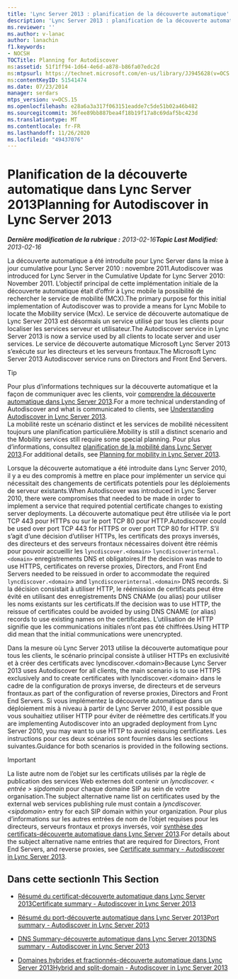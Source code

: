 ```yaml
---
title: 'Lync Server 2013 : planification de la découverte automatique'
description: 'Lync Server 2013 : planification de la découverte automatique.'
ms.reviewer: ''
ms.author: v-lanac
author: lanachin
f1.keywords:
- NOCSH
TOCTitle: Planning for Autodiscover
ms:assetid: 51f1ff94-1d64-4e6d-a878-b86fa07edc2d
ms:mtpsurl: https://technet.microsoft.com/en-us/library/JJ945628(v=OCS.15)
ms:contentKeyID: 51541474
ms.date: 07/23/2014
manager: serdars
mtps_version: v=OCS.15
ms.openlocfilehash: e28a6a3a317f063151eadde7c5de51b02a46b482
ms.sourcegitcommit: 36fee89bb887bea4f18b19f17a8c69daf5bc423d
ms.translationtype: MT
ms.contentlocale: fr-FR
ms.lasthandoff: 11/26/2020
ms.locfileid: "49437076"
---
```

# <a name="planning-for-autodiscover-in-lync-server-2013"></a><span data-ttu-id="56a96-103">Planification de la découverte automatique dans Lync Server 2013</span><span class="sxs-lookup"><span data-stu-id="56a96-103">Planning for Autodiscover in Lync Server 2013</span></span>

<div data-xmlns="http://www.w3.org/1999/xhtml">

<div class="topic" data-xmlns="http://www.w3.org/1999/xhtml" data-msxsl="urn:schemas-microsoft-com:xslt" data-cs="https://msdn.microsoft.com/">

<div data-asp="https://msdn2.microsoft.com/asp">



</div>

<div id="mainSection">

<div id="mainBody"><span data-ttu-id="56a96-104">

<span> </span></span><span class="sxs-lookup"><span data-stu-id="56a96-104">

<span> </span></span></span>

<span data-ttu-id="56a96-105">_**Dernière modification de la rubrique :** 2013-02-16_</span><span class="sxs-lookup"><span data-stu-id="56a96-105">_**Topic Last Modified:** 2013-02-16_</span></span>

<span data-ttu-id="56a96-106">La découverte automatique a été introduite pour Lync Server dans la mise à jour cumulative pour Lync Server 2010 : novembre 2011.</span><span class="sxs-lookup"><span data-stu-id="56a96-106">Autodiscover was introduced for Lync Server in the Cumulative Update for Lync Server 2010: November 2011.</span></span> <span data-ttu-id="56a96-107">L’objectif principal de cette implémentation initiale de la découverte automatique était d’offrir à Lync mobile la possibilité de rechercher le service de mobilité (MCX).</span><span class="sxs-lookup"><span data-stu-id="56a96-107">The primary purpose for this initial implementation of Autodiscover was to provide a means for Lync Mobile to locate the Mobility service (Mcx).</span></span> <span data-ttu-id="56a96-108">Le service de découverte automatique de Lync Server 2013 est désormais un service utilisé par tous les clients pour localiser les services serveur et utilisateur.</span><span class="sxs-lookup"><span data-stu-id="56a96-108">The Autodiscover service in Lync Server 2013 is now a service used by all clients to locate server and user services.</span></span> <span data-ttu-id="56a96-109">Le service de découverte automatique Microsoft Lync Server 2013 s’exécute sur les directeurs et les serveurs frontaux.</span><span class="sxs-lookup"><span data-stu-id="56a96-109">The Microsoft Lync Server 2013 Autodiscover service runs on Directors and Front End Servers.</span></span>

<div>


> [!TIP]  
> <span data-ttu-id="56a96-110">Pour plus d’informations techniques sur la découverte automatique et la façon de communiquer avec les clients, voir <A href="lync-server-2013-understanding-autodiscover.md">comprendre la découverte automatique dans Lync Server 2013</A>.</span><span class="sxs-lookup"><span data-stu-id="56a96-110">For a more technical understanding of Autodiscover and what is communicated to clients, see <A href="lync-server-2013-understanding-autodiscover.md">Understanding Autodiscover in Lync Server 2013</A>.</span></span><BR><span data-ttu-id="56a96-111">La mobilité reste un scénario distinct et les services de mobilité nécessitent toujours une planification particulière.</span><span class="sxs-lookup"><span data-stu-id="56a96-111">Mobility is still a distinct scenario and the Mobility services still require some special planning.</span></span> <span data-ttu-id="56a96-112">Pour plus d’informations, consultez <A href="lync-server-2013-planning-for-mobility.md">planification de la mobilité dans Lync Server 2013</A>.</span><span class="sxs-lookup"><span data-stu-id="56a96-112">For additional details, see <A href="lync-server-2013-planning-for-mobility.md">Planning for mobility in Lync Server 2013</A>.</span></span>



</div>

<span data-ttu-id="56a96-113">Lorsque la découverte automatique a été introduite dans Lync Server 2010, il y a eu des compromis à mettre en place pour implémenter un service qui nécessitait des changements de certificats potentiels pour les déploiements de serveur existants.</span><span class="sxs-lookup"><span data-stu-id="56a96-113">When Autodiscover was introduced in Lync Server 2010, there were compromises that needed to be made in order to implement a service that required potential certificate changes to existing server deployments.</span></span> <span data-ttu-id="56a96-114">La découverte automatique peut être utilisée via le port TCP 443 pour HTTPs ou sur le port TCP 80 pour HTTP.</span><span class="sxs-lookup"><span data-stu-id="56a96-114">Autodiscover could be used over port TCP 443 for HTTPS or over port TCP 80 for HTTP.</span></span> <span data-ttu-id="56a96-115">S’il s’agit d’une décision d’utiliser HTTPs, les certificats des proxys inversés, des directeurs et des serveurs frontaux nécessaires doivent être réémis pour pouvoir accueillir les `lyncdiscover.<domain>` `lyncdiscoverinternal.<domain>` enregistrements DNS et obligatoires.</span><span class="sxs-lookup"><span data-stu-id="56a96-115">If the decision was made to use HTTPS, certificates on reverse proxies, Directors, and Front End Servers needed to be reissued in order to accommodate the required `lyncdiscover.<domain>` and `lyncdiscoverinternal.<domain>` DNS records.</span></span> <span data-ttu-id="56a96-116">Si la décision consistait à utiliser HTTP, le réémission de certificats peut être évité en utilisant des enregistrements DNS CNAMe (ou alias) pour utiliser les noms existants sur les certificats.</span><span class="sxs-lookup"><span data-stu-id="56a96-116">If the decision was to use HTTP, the reissue of certificates could be avoided by using DNS CNAME (or alias) records to use existing names on the certificates.</span></span> <span data-ttu-id="56a96-117">L’utilisation de HTTP signifie que les communications initiales n’ont pas été chiffrées.</span><span class="sxs-lookup"><span data-stu-id="56a96-117">Using HTTP did mean that the initial communications were unencrypted.</span></span>

<span data-ttu-id="56a96-118">Dans la mesure où Lync Server 2013 utilise la découverte automatique pour tous les clients, le scénario principal consiste à utiliser HTTPs en exclusivité et à créer des certificats avec lyncdiscover.\<domain\></span><span class="sxs-lookup"><span data-stu-id="56a96-118">Because Lync Server 2013 uses Autodiscover for all clients, the main scenario is to use HTTPS exclusively and to create certificates with lyncdiscover.\<domain\></span></span> <span data-ttu-id="56a96-119">dans le cadre de la configuration de proxys inverse, de directeurs et de serveurs frontaux.</span><span class="sxs-lookup"><span data-stu-id="56a96-119">as part of the configuration of reverse proxies, Directors and Front End Servers.</span></span> <span data-ttu-id="56a96-120">Si vous implémentez la découverte automatique dans un déploiement mis à niveau à partir de Lync Server 2010, il est possible que vous souhaitiez utiliser HTTP pour éviter de réémettre des certificats.</span><span class="sxs-lookup"><span data-stu-id="56a96-120">If you are implementing Autodiscover into an upgraded deployment from Lync Server 2010, you may want to use HTTP to avoid reissuing certificates.</span></span> <span data-ttu-id="56a96-121">Les instructions pour ces deux scénarios sont fournies dans les sections suivantes.</span><span class="sxs-lookup"><span data-stu-id="56a96-121">Guidance for both scenarios is provided in the following sections.</span></span>

<div>


> [!IMPORTANT]  
> <span data-ttu-id="56a96-122">La liste autre nom de l’objet sur les certificats utilisés par la règle de publication des services Web externes doit contenir un <EM>lyncdiscover. &lt; entrée &gt; sipdomain</EM> pour chaque domaine SIP au sein de votre organisation.</span><span class="sxs-lookup"><span data-stu-id="56a96-122">The subject alternative name list on certificates used by the external web services publishing rule must contain a <EM>lyncdiscover.&lt;sipdomain&gt;</EM> entry for each SIP domain within your organization.</span></span> <span data-ttu-id="56a96-123">Pour plus d’informations sur les autres entrées de nom de l’objet requises pour les directeurs, serveurs frontaux et proxys inversés, voir <A href="lync-server-2013-certificate-summary-autodiscover.md">synthèse des certificats-découverte automatique dans Lync Server 2013</A>.</span><span class="sxs-lookup"><span data-stu-id="56a96-123">For details about the subject alternative name entries that are required for Directors, Front End Servers, and reverse proxies, see <A href="lync-server-2013-certificate-summary-autodiscover.md">Certificate summary - Autodiscover in Lync Server 2013</A>.</span></span>



</div>

<div>

## <a name="in-this-section"></a><span data-ttu-id="56a96-124">Dans cette section</span><span class="sxs-lookup"><span data-stu-id="56a96-124">In This Section</span></span>

  - [<span data-ttu-id="56a96-125">Résumé du certificat-découverte automatique dans Lync Server 2013</span><span class="sxs-lookup"><span data-stu-id="56a96-125">Certificate summary - Autodiscover in Lync Server 2013</span></span>](lync-server-2013-certificate-summary-autodiscover.md)

  - [<span data-ttu-id="56a96-126">Résumé du port-découverte automatique dans Lync Server 2013</span><span class="sxs-lookup"><span data-stu-id="56a96-126">Port summary - Autodiscover in Lync Server 2013</span></span>](lync-server-2013-port-summary-autodiscover.md)

  - [<span data-ttu-id="56a96-127">DNS Summary-découverte automatique dans Lync Server 2013</span><span class="sxs-lookup"><span data-stu-id="56a96-127">DNS summary - Autodiscover in Lync Server 2013</span></span>](lync-server-2013-dns-summary-autodiscover.md)

  - [<span data-ttu-id="56a96-128">Domaines hybrides et fractionnés-découverte automatique dans Lync Server 2013</span><span class="sxs-lookup"><span data-stu-id="56a96-128">Hybrid and split-domain - Autodiscover in Lync Server 2013</span></span>](lync-server-2013-hybrid-and-split-domain-autodiscover.md)

<span data-ttu-id="56a96-129"></div>

</div>

<span> </span>

</div>

</div>

</span><span class="sxs-lookup"><span data-stu-id="56a96-129"></div>

</div>

<span> </span>

</div>

</div>

</span></span></div>

